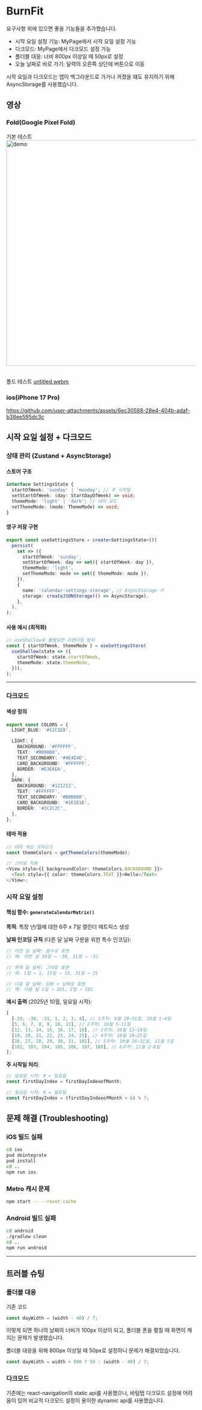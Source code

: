 # BurnFit

요구사항 외에 있으면 좋을 기능들을 추가했습니다.

- 시작 요일 설정 기능: MyPage에서 시작 요일 설정 가능
- 다크모드: MyPage에서 다크모드 설정 가능
- 폴더블 대응: 너비 800px 이상일 때 50px로 설정
- 오늘 날짜로 바로 가기: 달력의 오른쪽 상단에 버튼으로 이동

시작 요일과 다크모드는 앱이 백그라운드로 가거나 꺼졌을 떄도 유지하기 위해 AsyncStorage를 사용했습니다.

## 영상
### Fold(Google Pixel Fold)
기본 테스트
<img src="https://github.com/user-attachments/assets/9522a6a9-11b8-4f59-847f-c4d3b93cb353" alt="demo" width="600">

<br/>폴드 테스트
[untitled.webm](https://github.com/user-attachments/assets/a611b026-2806-4f25-8cc0-5242154692f8)

### ios(iPhone 17 Pro)
https://github.com/user-attachments/assets/6ec30588-28e4-404b-adaf-b38ee595dc3c


## 시작 요일 설정 + 다크모드

### 상태 관리 (Zustand + AsyncStorage)

#### 스토어 구조

```typescript
interface SettingsState {
  startOfWeek: 'sunday' | 'monday'; // 주 시작일
  setStartOfWeek: (day: StartDayOfWeek) => void;
  themeMode: 'light' | 'dark'; // 테마 모드
  setThemeMode: (mode: ThemeMode) => void;
}
```

#### 영구 저장 구현

```typescript
export const useSettingsStore = create<SettingsState>()(
  persist(
    set => ({
      startOfWeek: 'sunday',
      setStartOfWeek: day => set({ startOfWeek: day }),
      themeMode: 'light',
      setThemeMode: mode => set({ themeMode: mode }),
    }),
    {
      name: 'calendar-settings-storage', // AsyncStorage 키
      storage: createJSONStorage(() => AsyncStorage),
    },
  ),
);
```

#### 사용 예시 (최적화)

```typescript
// useShallow로 불필요한 리렌더링 방지
const { startOfWeek, themeMode } = useSettingsStore(
  useShallow(state => ({
    startOfWeek: state.startOfWeek,
    themeMode: state.themeMode,
  })),
);
```

---

### 다크모드

#### 색상 정의

```typescript
export const COLORS = {
  LIGHT_BLUE: '#12C1E8',

  LIGHT: {
    BACKGROUND: '#FFFFFF',
    TEXT: '#000000',
    TEXT_SECONDARY: '#4E4E4E',
    CARD_BACKGROUND: '#FFFFFF',
    BORDER: '#E3E6EA',
  },
  DARK: {
    BACKGROUND: '#121212',
    TEXT: '#FFFFFF',
    TEXT_SECONDARY: '#B0B0B0',
    CARD_BACKGROUND: '#1E1E1E',
    BORDER: '#2C2C2C',
  },
};
```

#### 테마 적용

```typescript
// 테마 색상 가져오기
const themeColors = getThemeColors(themeMode);

// 스타일 적용
<View style={{ backgroundColor: themeColors.BACKGROUND }}>
  <Text style={{ color: themeColors.TEXT }}>Hello</Text>
</View>;
```

### 시작 요일 설정

#### 핵심 함수: `generateCalendarMatrix()`

**목적**: 특정 년/월에 대한 6주 x 7일 캘린더 매트릭스 생성

**날짜 인코딩 규칙** (다른 달 날짜 구분을 위한 특수 인코딩):

```typescript
// 이전 달 날짜: 음수로 표현
// 예: 이전 달 30일 → -30, 31일 → -31

// 현재 달 날짜: 그대로 표현
// 예: 1일 → 1, 15일 → 15, 31일 → 31

// 다음 달 날짜: 100 + 날짜로 표현
// 예: 다음 달 1일 → 101, 2일 → 102
```

**예시 출력** (2025년 10월, 일요일 시작):

```typescript
[
  [-29, -30, -31, 1, 2, 3, 4], // 1주차: 9월 29~31일, 10월 1~4일
  [5, 6, 7, 8, 9, 10, 11], // 2주차: 10월 5~11일
  [12, 13, 14, 15, 16, 17, 18], // 3주차: 10월 12~18일
  [19, 20, 21, 22, 23, 24, 25], // 4주차: 10월 19~25일
  [26, 27, 28, 29, 30, 31, 101], // 5주차: 10월 26~31일, 11월 1일
  [102, 103, 104, 105, 106, 107, 108], // 6주차: 11월 2~8일
];
```

**주 시작일 처리**:

```typescript
// 일요일 시작: 0 = 일요일
const firstDayIndex = firstDayIndexofMonth;

// 월요일 시작: 0 = 월요일
const firstDayIndex = (firstDayIndexofMonth + 6) % 7;
```

## 문제 해결 (Troubleshooting)

### iOS 빌드 실패

```sh
cd ios
pod deintegrate
pod install
cd ..
npm run ios
```

### Metro 캐시 문제

```sh
npm start -- --reset-cache
```

### Android 빌드 실패

```sh
cd android
./gradlew clean
cd ..
npm run android
```

---

## 트러블 슈팅

### 폴더블 대응

기존 코드

```typescript
const dayWidth = (width - 40) / 7;
```

이렇게 되면 하나의 날짜의 너비가 100px 이상이 되고, 폴더블 폰을 펼칠 때 화면이 깨지는 문제가 발생했습니다.

폴더블 대응을 위해 800px 이상일 때 50px로 설정하니 문제가 해결되었습니다.

```typescript
const dayWidth = width > 800 ? 50 : (width - 40) / 7;
```

### 다크모드

기존에는 react-navigation의 static api를 사용했으나, 바텀탭 다크모드 설정에 어려움이 있어 비교적 다크모드 설정이 용이한 dynamic api를 사용했습니다.
